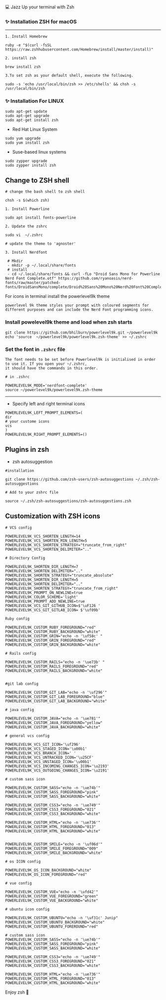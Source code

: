 :computer: Jazz Up your terminal with Zsh

### :sparkles: Installation ZSH for macOS
--------------------

```
1. Install Homebrew

ruby -e "$(curl -fsSL https://raw.zshhubusercontent.com/Homebrew/install/master/install)"

```

```
2. install zsh

brew install zsh

```

```
3.To set zsh as your default shell, execute the following.

sudo -s 'echo /usr/local/bin/zsh >> /etc/shells' && chsh -s /usr/local/bin/zsh
```

### :sparkles: Installation For LINUX

```
sudo apt-get update
sudo apt-get upgrade
sudo apt-get install zsh

```
- Red Hat Linux System

```
sudo yum upgrade
sudo yum install zsh
```

- Suse-based linux systems

```
sudo zypper upgrade
sudo zypper install zsh
```

## Change to ZSH shell

```
# change the bash shell to zsh shell

chsh -s $(which zsh)
```

```
1. Install Powerline

sudo apt install fonts-powerline
```

```
2. Update the zshrc 

sudo vi  ~/.zshrc 

# update the theme to 'agnoster'
```

```
3. Install Nerdfont

 # Mkdir 
 - mkdir -p ~/.local/share/fonts
 # install
 - cd ~/.local/share/fonts && curl -fLo "Droid Sans Mono for Powerline Nerd Font Complete.otf" https://github.com/ryanoasis/nerd-fonts/raw/master/patched-fonts/DroidSansMono/complete/Droid%20Sans%20Mono%20Nerd%20Font%20Complete.otf

``` 

For icons in terminal install the powerlevel9k theme 

```
powerlevel 9k theme styles your prompt with coloured segments for different purposes and can include the Nerd Font programming icons.
```

### Install powelevel9k theme and load when zsh starts

```
git clone https://github.com/bhilburn/powerlevel9k.git ~/powerlevel9k
echo 'source  ~/powerlevel9k/powerlevel9k.zsh-theme' >> ~/.zshrc
```

### Set the font in `.zshrc` file
```
The font needs to be set before Powerlevel9k is initialised in order to use it. If you open your ~/.zshrc, 
it should have the commands in this order.
```
```
# in .zshrc

POWERLEVEL9K_MODE='nerdfont-complete'
source ~/powerlevel9k/powerlevel9k.zsh-theme
```


--------------------------------------------------------

- Specify left and right terminal icons 

```
POWERLEVEL9K_LEFT_PROMPT_ELEMENTS=(
dir
# your custome icons
vcs
)
POWERLEVEL9K_RIGHT_PROMPT_ELEMENTS=()

```

## Plugins in zsh 

- zsh autosuggestion

```
#installation

git clone https://github.com/zsh-users/zsh-autosuggestions ~/.zsh/zsh-autosuggestions 

# Add to your zshrc file
 
source ~/.zsh/zsh-autosuggestions/zsh-autosuggestions.zsh

```

## Customization with ZSH icons

```
# VCS config

POWERLEVEL9K_VCS_SHORTEN_LENGTH=14
POWERLEVEL9K_VCS_SHORTEN_MIN_LENGTH=5
POWERLEVEL9K_VCS_SHORTEN_STRATEGY="truncate_from_right"
POWERLEVEL9K_VCS_SHORTEN_DELIMITER=".."

```
```
# Directory Config

POWERLEVEL9K_SHORTEN_DIR_LENGTH=7
POWERLEVEL9K_SHORTEN_DELIMITER=".."
POWERLEVEL9K_SHORTEN_STRATEGY="truncate_absolute"
POWERLEVEL9K_SHORTEN_DIR_LENGTH=5
POWERLEVEL9K_SHORTEN_DELIMITER=".."
POWERLEVEL9K_SHORTEN_STRATEGY="truncate_from_right"
POWERLEVEL9K_PROMPT_ON_NEWLINE=true
POWERLEVEL9K_COLOR_SCHEME='light'
POWERLEVEL9K_PROMPT_ADD_NEWLINE=true
POWERLEVEL9K_VCS_GIT_GITHUB_ICON=$'\uF126 '
POWERLEVEL9K_VCS_GIT_GITLAB_ICON= $'\uf09b'

```
```
Ruby config

POWERLEVEL9K_CUSTOM_RUBY_FOREGROUND="red"
POWERLEVEL9K_CUSTOM_RUBY_BACKGROUND="white"
POWERLEVEL9K_CUSTOM_GRIN="echo -n '\uf58c' "
POWERLEVEL9K_CUSTOM_GRIN_FOREGROUND="red"
POWERLEVEL9K_CUSTOM_GRIN_BACKGROUND="white"

```
```
# Rails config

POWERLEVEL9K_CUSTOM_RAILS="echo -n '\ue73b' "
POWERLEVEL9K_CUSTOM_RAILS_FOREGROUND="red"
POWERLEVEL9K_CUSTOM_RAILS_BACKGROUND="white"
```
```

#git lab config

POWERLEVEL9K_CUSTOM_GIT_LAB="echo -n '\uf296'"
POWERLEVEL9K_CUSTOM_GIT_LAB_FOREGROUND="blue"
POWERLEVEL9K_CUSTOM_GIT_LAB_BACKGROUND="white"

```

```
# java config

POWERLEVEL9K_CUSTOM_JAVA="echo -n '\ue781'"
POWERLEVEL9K_CUSTOM_JAVA_FOREGROUND="yellow"
POWERLEVEL9K_CUSTOM_JAVA_BACKGROUND="white"

```

```
# general vcs config

POWERLEVEL9K_VCS_GIT_ICON='\uf296'
POWERLEVEL9K_VCS_STAGED_ICON='\u00b1'
POWERLEVEL9K_VCS_BRANCH_ICON=' '
POWERLEVEL9K_VCS_UNTRACKED_ICON='\u25CF'
POWERLEVEL9K_VCS_UNSTAGED_ICON='\u00b1'
POWERLEVEL9K_VCS_INCOMING_CHANGES_ICON='\u2193'
POWERLEVEL9K_VCS_OUTGOING_CHANGES_ICON='\u2191'

```
```
# custom sass icon

POWERLEVEL9K_CUSTOM_SASS="echo -n '\ue74b'"
POWERLEVEL9K_CUSTOM_SASS_FOREGROUND="pink"
POWERLEVEL9K_CUSTOM_SASS_BACKGROUND="white"
```
```
POWERLEVEL9K_CUSTOM_CSS3="echo -n '\ue749'"
POWERLEVEL9K_CUSTOM_CSS3_FOREGROUND="021"
POWERLEVEL9K_CUSTOM_CSS3_BACKGROUND="white"
```
```
POWERLEVEL9K_CUSTOM_HTML="echo -n '\ue736'"
POWERLEVEL9K_CUSTOM_HTML_FOREGROUND="013"
POWERLEVEL9K_CUSTOM_HTML_BACKGROUND="white"
```
```

POWERLEVEL9K_CUSTOM_SMILE="echo -n '\uf06d'"
POWERLEVEL9K_CUSTOM_SMILE_FOREGROUND="009"
POWERLEVEL9K_CUSTOM_SMILE_BACKGROUND="white"
```

```
# os ICON config

POWERLEVEL9K_OS_ICON_BACKGROUND="white"
POWERLEVEL9K_OS_ICON_FOREGROUND="red"
```
```
# vue config 

POWERLEVEL9K_CUSTOM_VUE="echo -n '\ufd42'"
POWERLEVEL9K_CUSTOM_VUE_FOREGROUND="green"
POWERLEVEL9K_CUSTOM_VUE_BACKGROUND="white"
```
```
# ubuntu icon config

POWERLEVEL9K_CUSTOM_UBUNTU="echo -n '\uf31c' Junip"
POWERLEVEL9K_CUSTOM_UBUNTU_BACKGROUND="white"
POWERLEVEL9K_CUSTOM_UBUNTU_FOREROUND="red"
```
```
# custom sass icon
POWERLEVEL9K_CUSTOM_SASS="echo -n '\ue74b'"
POWERLEVEL9K_CUSTOM_SASS_FOREGROUND="pink"
POWERLEVEL9K_CUSTOM_SASS_BACKGROUND="white"
```
```
POWERLEVEL9K_CUSTOM_CSS3="echo -n '\ue749'"
POWERLEVEL9K_CUSTOM_CSS3_FOREGROUND="021"
POWERLEVEL9K_CUSTOM_CSS3_BACKGROUND="white"
```
```
POWERLEVEL9K_CUSTOM_HTML="echo -n '\ue736'"
POWERLEVEL9K_CUSTOM_HTML_FOREGROUND="013"
POWERLEVEL9K_CUSTOM_HTML_BACKGROUND="white"

```
Enjoy zsh :rocket: